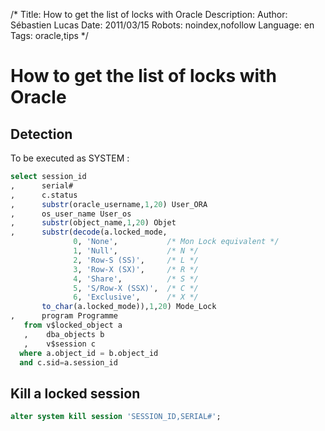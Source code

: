 /*
Title: How to get the list of locks with Oracle
Description: 
Author: Sébastien Lucas
Date: 2011/03/15
Robots: noindex,nofollow
Language: en
Tags: oracle,tips
*/
# How to get the list of locks with Oracle

## Detection
To be executed as SYSTEM : 
```sql
select session_id
,      serial#
,      c.status
,      substr(oracle_username,1,20) User_ORA
,      os_user_name User_os
,      substr(object_name,1,20) Objet
,      substr(decode(a.locked_mode,
              0, 'None',           /* Mon Lock equivalent */
              1, 'Null',           /* N */
              2, 'Row-S (SS)',     /* L */
              3, 'Row-X (SX)',     /* R */
              4, 'Share',          /* S */
              5, 'S/Row-X (SSX)',  /* C */
              6, 'Exclusive',      /* X */
       to_char(a.locked_mode)),1,20) Mode_Lock
,      program Programme
   from v$locked_object a
   ,    dba_objects b
   ,    v$session c 
  where a.object_id = b.object_id
  and c.sid=a.session_id
```
## Kill a locked session

```sql
alter system kill session 'SESSION_ID,SERIAL#';
```







